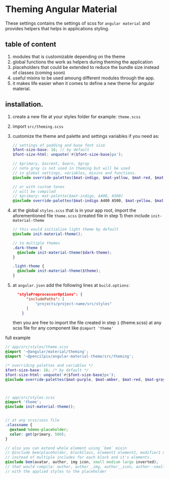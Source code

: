 # Theming Angular Material

These settings contains the settings of scss for `angular material` and provides
helpers that helps in applications styling.

## table of content
1. modules that is customizable depending on the theme
2. global functions the work as helpers during theming the application
3. placeholders that could be extended to reduce the bundle size instead of classes (coming soon)
4. useful mixins to be used amoung different modules through the app.
5. it makes life easier when it comes to define a new theme for angular material.




## installation.

1. create a new file at your styles folder for example: `theme.scss`
2. import `src/theming.scss`
3. customize the theme and palette and settings variables if you need as:
    ```scss
    // settings of padding and base font size
    $font-size-base: 16; // by default
    $font-size-html: unquote('#{$font-size-base}px');

    // $primary, $accent, $warn, $gray
    // note gray is not used in theming but will be used
    // in global settings, variables, mixins and functions.
    @include override-palettes($mat-indigo, $mat-yellow, $mat-red, $mat-gray);

    // or with custom tones
    // will be compiled
    // $primary: mat-palette($mat-indigo, A400, A500)
    @include override-palettes($mat-indigo A400 A500, $mat-yellow, $mat-red, $mat-gray);
    ```

4. at the global `styles.scss` that is in your app root, import the aforementioned file `theme.scss`
   (created file in step 1) then include `init-material-theme`

   ```scss
   // this would initialize light theme by default
   @include init-material-theme();

   // to multiple themes
   .dark-theme {
     @include init-material-theme($dark-theme);
   }

   .light-theme {
     @include init-material-theme($theme);
   }
   ```

5. at `angular.json` add the following lines at `build.options`:
    ```json
      "stylePreprocessorOptions": {
          "includePaths": [
              "projects/project-name/src/styles"
          ]
        }
    ```

    then you are free to import the file created in step `1` (theme.scss)
    at any scss file for any component like `@import 'theme'`



full example

```scss
// app/src/styles/theme.scss
@import '~@angular/material/theming';
@import '~@pencilpix/angular-material-theme/src/theming';

/* overriding palettes and variables */
$font-size-base: 16; /* by default */
$font-size-html: unquote('#{$font-size-base}px');
@include override-palettes($mat-purple, $mat-amber, $mat-red, $mat-gray);



// app/src/styles.scss
@import 'theme';
@include init-material-theme();


// at any scss/sass file
.classname {
  @extend %demo-placeholder;
  color: get(primary, 500);
}

// also you can extend whole element using `bem` mixin
// @include bem(placeholder, blockClass, element1 element2, modifier1 modifier2)
// instead of multiple includes for each block and it's elements.
@include bem(avatar, author, img icon, small medium large inverted);
// that would compile: author, author__img, author__icon, author--small, author--medium, ... etc
// with the applied styles to the placeholder
```
